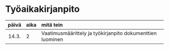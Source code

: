 # Työaikakirjanpito

| päivä | aika | mitä tein                                                 |
| :---: | :--- | :-------------------------------------------------------- |
| 14.3. | 2    | Vaatimusmäärittely ja työkirjanpito dokumenttien luominen |

